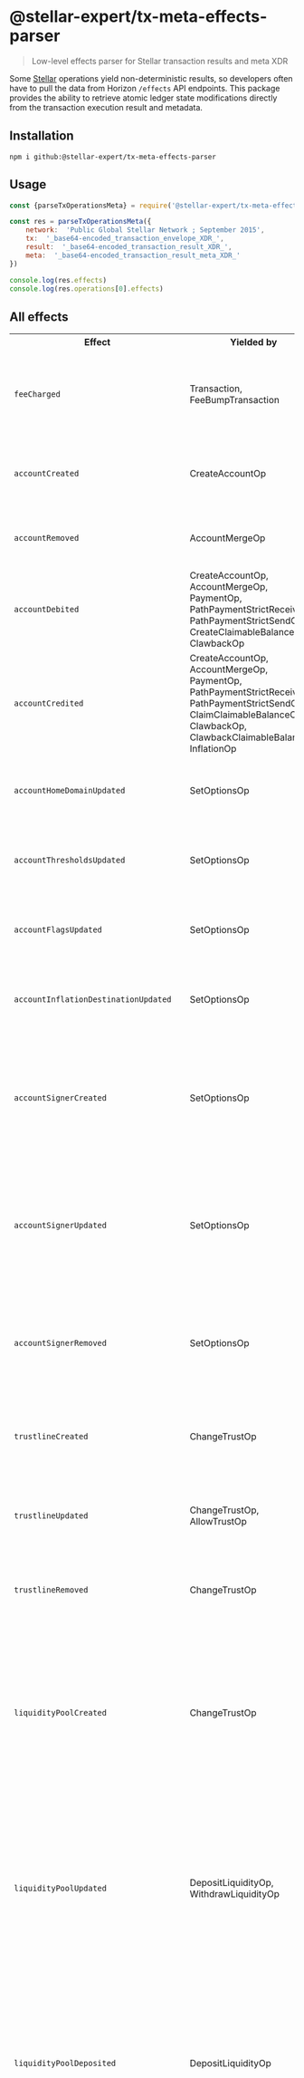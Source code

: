 # @stellar-expert/tx-meta-effects-parser

> Low-level effects parser for Stellar transaction results and meta XDR

Some [Stellar](https://stellar.org) operations yield non-deterministic results,
so developers often have to pull the data from Horizon `/effects` API endpoints.
This package provides the ability to retrieve atomic ledger state modifications
directly from the transaction execution result and metadata.

## Installation

```
npm i github:@stellar-expert/tx-meta-effects-parser
```

## Usage

```js
const {parseTxOperationsMeta} = require('@stellar-expert/tx-meta-effects-parser')

const res = parseTxOperationsMeta({
    network:  'Public Global Stellar Network ; September 2015',
    tx:  '_base64-encoded_transaction_envelope_XDR_',
    result:  '_base64-encoded_transaction_result_XDR_',
    meta:  '_base64-encoded_transaction_result_meta_XDR_'
})

console.log(res.effects)
console.log(res.operations[0].effects)
```

## All effects

<table>
<tr>
<th>Effect</th> <th>Yielded by</th> <th>Example</th>
</tr>

<tr>
<td>
<code>feeCharged</code>
</td>
<td>Transaction, FeeBumpTransaction</td>
<td>

```js
{
  type:  'feeCharged',
  source:  'GBKP…YDLI',
  asset:  'XLM',
  feeBid:  '10000',
  charged:  '400'
}
```
</td>
</tr>

<tr>
<td>
<code>accountCreated</code>
</td>
<td>CreateAccountOp</td>
<td>

```js
{
  type:  'accountCreated',
  source:  'GBKP…YDLI',
  account:  'GBWC…DXHN'
}
```
</td>
</tr>

<tr>
<td>
<code>accountRemoved</code>
</td>
<td>AccountMergeOp</td>
<td>

```js
{
    type:  'accountRemoved',
    account:  'GBWC…DXHN'
}
```
</td>
</tr>

<tr>
<td>
<code>accountDebited</code>
</td>
<td>CreateAccountOp, AccountMergeOp, PaymentOp, PathPaymentStrictReceiveOp,
PathPaymentStrictSendOp, CreateClaimableBalanceOp, ClawbackOp</td>
<td>

```js
{
  type:  'accountDebited',
  source:  'GBKP…YDLI',
  asset:  'XLM',
  amount:  '100.0000000'
}
```
</td>
</tr>

<tr>
<td>
<code>accountCredited</code>
</td>
<td>CreateAccountOp, AccountMergeOp, PaymentOp, PathPaymentStrictReceiveOp,
PathPaymentStrictSendOp, ClaimClaimableBalanceOp, ClawbackOp, 
ClawbackClaimableBalance, InflationOp</td>
<td>

```js
{
    type:  'accountCredited',
    source:  'GBWC…DXHN',
    asset:  'XLM',
    amount:  '100.0000000'
}
```
</td>
</tr>

<tr>
<td>
<code>accountHomeDomainUpdated</code>
</td>
<td>SetOptionsOp</td>
<td>

```js
{
  type:  'accountHomeDomainUpdated',
  source:  'GBWC…DXHN',
  domain:  'example.com'
}
```
</td>
</tr>

<tr>
<td>
<code>accountThresholdsUpdated</code>
</td>
<td>SetOptionsOp</td>
<td>

```js
{
  type:  'accountThresholdsUpdated',
  source:  'GBWC…DXHN',
  thresholds:  [1,1,3]
}
```
</td>
</tr>

<tr>
<td>
<code>accountFlagsUpdated</code>
</td>
<td>SetOptionsOp</td>
<td>

```js
{
  type:  'accountFlagsUpdated',
  source:  'GBWC…DXHN',
  flags:  2
}
```
</td>
</tr>

<tr>
<td>
<code>accountInflationDestinationUpdated</code>
</td>
<td>SetOptionsOp</td>
<td>

```js
{
  type:  'accountInflationDestinationUpdated',
  source:  'GBWC…DXHN',
  inflationDestination:  'GBKP…YDLI'
}
```
</td>
</tr>

<tr>
<td>
<code>accountSignerCreated</code>
</td>
<td>SetOptionsOp</td>
<td>

```js 
{
    type:  'accountSignerCreated',
    source:  'GBWC…DXHN',
    signer:  'GBKP…YDLI',
    weight:  1,
    masterWeight:  1,
    signers:  [
        {key:  'GBWC…DXHN', weight:  1},
        {key:  'GBKP…YDLI', weight:  1}
    ]
}
```

</td>
</tr>

<tr>
<td>
<code>accountSignerUpdated</code>
</td>
<td>SetOptionsOp</td>
<td>

```js 
{
  type:  'accountSignerCreated',
    source:  'GBWC…DXHN',
    signer:  'GBKP…YDLI',
    weight:  2,
    masterWeight:  1,
    signers:  [
        {key:  'GBWC…DXHN', weight:  2},
        {key:  'GBKP…YDLI', weight:  1}
    ]
}
```

</td>
</tr>

<tr>
<td>
<code>accountSignerRemoved</code>
</td>
<td>SetOptionsOp</td>
<td>

```js
{
  type:  'accountSignerRemoved',
  source:  'GBWC…DXHN',
  weight:  0,
  masterWeight:  1,
  signers:  [
      {key:  'GBWC…DXHN', weight:  1}
  ]
}
```

</td>
</tr>

<tr>
<td>
<code>trustlineCreated</code>
</td>
<td>ChangeTrustOp</td>
<td>

```js
{
  type:  'trustlineCreated',
  source:  'GBWC…DXHN',
  asset:  'USD:GBKP…YDLI',
  limit:  '100.0000000'
}
```

</td>
</tr>

<tr>
<td>
<code>trustlineUpdated</code>
</td>
<td>ChangeTrustOp, AllowTrustOp</td>
<td>

```js
{
  type:  'trustlineUpdated',
  source:  'GBWC…DXHN',
  asset:  'USD:GBKP…YDLI',
  limit:  '200.0000000'
}
```

</td>
</tr>

<tr>
<td>
<code>trustlineRemoved</code>
</td>
<td>ChangeTrustOp</td>
<td>

```js
{
  type:  'trustlineRemoved',
  source:  'GBWC…DXHN',
  asset:  'USD:GBKP…YDLI'
}
```

</td>
</tr>

<tr>
<td>
<code>liquidityPoolCreated</code>
</td>
<td>ChangeTrustOp</td>
<td>

```js  
{
  type:  'liquidityPoolCreated',
  source:   'GBWC…DXHN',
  pool:   '52a8...76f8',
  reserves:  [
    {
      asset:  'XLM',
      amount:  '0'
    },
    {
      asset:  'USD:GBKP…YDLI',
      amount:  '0'
    }
  ],
  shares:  '0'
}
```

</td>
</tr>

<tr>
<td>
<code>liquidityPoolUpdated</code>
</td>
<td>DepositLiquidityOp, WithdrawLiquidityOp</td>
<td>

```js  
{
  type:  'liquidityPoolUpdated',
  source:  'GBWC…DXHN',
  pool:  '52a8...76f8',
  reserves:  [
    {
      asset:  'XLM',
      amount:  '1000'
    },
    {
      asset:  'USD:GBKP…YDLI',
      amount:  '1000'
    }
  ],
  shares:  '10000000000'
}
```

</td>
</tr>

<tr>
<td>
<code>liquidityPoolDeposited</code>
</td>
<td>DepositLiquidityOp</td>
<td>

```js  
{
  type:  'liquidityPoolDeposited',
  source:  'GBWC…DXHN',
  pool:  '52a8...76f8',
  reserves:  [
    {
      asset:  'XLM',
      amount:  '1000'
    },
    {
      asset:  'USD:GBKP…YDLI',
      amount:  '1000'
    }
  ],
  shares:  '10000000000'
}
```

</td>
</tr>

<tr>
<td>
<code>liquidityPoolWithdrew</code>
</td>
<td>WithdrawLiquidityOp</td>
<td>

```js  
{
  type:  'liquidityPoolWithdrew',
  source:  'GBWC…DXHN',
  pool:  '52a8...76f8',
  reserves:  [
    {
      asset:  'XLM',
      amount:  '1000'
    },
    {
      asset:  'USD:GBKP…YDLI',
      amount:  '1000'
    }
  ],
  shares:  '10000000000'
}
```

</td>
</tr>

<tr>
<td>
<code>liquidityPoolRemoved</code>
</td>
<td>ChangeTrustOp</td>
<td>

```js  
{
  type:  'liquidityPoolRemoved',
  source:  'GBWC…DXHN',
  pool:  '52a8...76f8'
}
```

</td>
</tr>

<tr>
<td>
<code>trustlineAuthorizationUpdated</code>
</td>
<td>AllowTrustOp</td>
<td>

```js
{
  type:  'trustlineAuthorizationUpdated',
  source:  'GBWC…DXHN',
  trustor:  'GBKP…YDLI',
  asset:  'USD:GBWC…DXHN',
  authorize:  5
}
```

</td>
</tr>

<tr>
<td>
<code>trustlineDeauthorized</code>
</td>
<td>AllowTrustOp</td>
<td>

```js
{
  type:  'trustlineDeauthorized',
  source:  'GBWC…DXHN',
  trustor:  'GBKP…YDLI',
  asset:  'USD:GBWC…DXHN',
  authorize:  4
}
```

</td>
</tr>

<tr>
<td>
<code>offerCreated</code>
</td>
<td>CreatePassiveOfferOp, ManageBuyOfferOp, ManageSellOfferOp</td>
<td>

```js
{
  type:  'offerCreated',
  source:  'GBWC…DXHN',
  owner:  'GBWC…DXHN',
  offer:  '1',
  amount:  '100',
  asset:  [
    'USD:GBKP…YDLI',
    'XLM'
    ],
  price:  1
  flags:  0
}
```

</td>
</tr>

<tr>
<td>
<code>offerUpdated</code>
</td>
<td>CreatePassiveOfferOp, ManageBuyOfferOp, ManageSellOfferOp, PathPaymentOp</td>
<td>

```js
{
  type:  'offerUpdated',
  source:  'GBWC…DXHN',
  owner:  'GBWC…DXHN',
  offer:  '1',
  amount:  '90',
  asset:  [
    'USD:GBKP…YDLI',
    'XLM'
    ],
  price:  1
  flags:  0
}
```

</td>
</tr>

<tr>
<td>
<code>trade</code>
</td>
<td>CreatePassiveOfferOp, ManageBuyOfferOp, ManageSellOfferOp, PathPaymentOp</td>
<td>

```js
{
  type:  'trade',
  source:  'GBWC…DXHN',
  offer:  '1',
  amount:  ['10', '10'],
  asset:  [
    'USD:GBKP…YDLI',
    'XLM'
  ],
  seller:  'GBKP…YDLI'
}
```

</td>
</tr>

<tr>
<td>
<code>offerRemoved</code>
</td>
<td>CreatePassiveOfferOp, ManageBuyOfferOp, ManageSellOfferOp, PathPaymentOp</td>
<td>

```js
{
  type:  'offerRemoved',
  source:  'GBWC…DXHN',
  owner:  'GBWC…DXHN',
  offer:  '1',
  asset:  [
    'USD:GBKP…YDLI',
    'XLM'
  ],
  flags:  1
}
```
</td>
</tr>


<tr>
<td>
<code>inflation</code>
</td>
<td>InflationOp</td>
<td>

```js
{
  type:  'inflation',
  source:  'GBWC…DXHN',
  asset:  'XLM',
  amount:  '1000000000'
}
```

</td>
</tr>


<tr>
<td>
<code>dataEntryCreated</code>
</td>
<td>ManageDataOp</td>
<td>

```js
{
  type:  'dataEntryCreated',
  source:  'GBWC…DXHN',
  name:  'test',
  value:  'dGVzdA=='
}
```

</td>
</tr>

<tr>
<td>
<code>dataEntryUpdated</code>
</td>
<td>ManageDataOp</td>
<td>

```js
{
  type:  'dataEntryUpdated',
  source:  'GBWC…DXHN',
  name:  'test',
  value:  'dGVzVA=='
}
```

</td>
</tr>

<tr>
<td>
<code>dataEntryRemoved</code>
</td>
<td>ManageDataOp</td>
<td>

```js
{
  type:  'dataEntryRemoved',
  source:  'GBWC…DXHN',
  name:  'test'
}
```

</td>
</tr>

<tr>
<td>
<code>sequenceBumped</code>
</td>
<td>BumpSequenceOp</td>
<td>

```js
{
  type:  'sequenceBumped',
  source:  'GBWC…DXHN',
  sequence:  '100'
}
```

</td>
</tr>

<tr>
<td>
<code>claimableBalanceCreated</code>
</td>
<td>CreateClaimableBalanceOp</td>
<td>

```js
{
  type:  'claimableBalanceCreated',
  source:  'GBWC…DXHN',
  balance:  '7aba...6f9d',
  asset:  'XLM',
  amount:  '100',
  claimants:  [
    {
      destination:  'GBKP…YDLI',
      predicate:  {
        absBefore:  '1671220240580'
      }
    }
  ]
}
```

</td>
</tr>

<tr>
<td>
<code>claimableBalanceRemoved</code>
</td>
<td>ClaimClaimableBalanceOp</td>
<td>

```js
{
  type:  'claimableBalanceRemoved',
  source:  'GBWC…DXHN',
  balance:  '7aba...6f9d'
}
```

</td>
</tr>

<tr>
<td>
<code>accountSponsorshipCreated</code>
</td>
<td>CreateAccountOp</td>
<td>

```js
{
  type:  'accountSponsorshipCreated',
  source:  'GBWC…DXHN',
  sponsor:  'GBWC…DXHN',
  account:  'GBKP…YDLI'
}
```

</td>
</tr>

<tr>
<td>
<code>accountSponsorshipUpdated</code>
</td>
<td>RevokeSponsorshipOp</td>
<td>

```js
{
  type:  'accountSponsorshipUpdated',
  source:  'GBWC…DXHN',
  sponsor:  'GDNP…CMXH',
  prevSponsor:  'GBWC…DXHN',
  account:  'GBKP…YDLI'
}
```

</td>
</tr>

<tr>
<td>
<code>accountSponsorshipRemoved</code>
</td>
<td>RevokeSponsorshipOp</td>
<td>

```js
{
  type:  'accountSponsorshipRemoved',
  source:  'GBWC…DXHN',
  prevSponsor:  'GBWC…DXHN',
  account:  'GBKP…YDLI'
}
```

</td>
</tr>

<tr>
<td>
<code>trustlineSponsorshipCreated</code>
</td>
<td>ChangeThrustOp</td>
<td>

```js
{
  type:  'trustlineSponsorshipCreated',
  source:  'GBWC…DXHN',
  sponsor:  'GBWC…DXHN',
  account:  'GBKP…YDLI',
  asset:  'USD:GBKP…YDLI'
}
```

</td>
</tr>

<tr>
<td>
<code>trustlineSponsorshipUpdated</code>
</td>
<td>RevokeSponsorshipOp</td>
<td>

```js
{
  type:  'trustlineSponsorshipUpdated',
  source:  'GBWC…DXHN',
  sponsor:  'GDNP…CMXH',
  prevSponsor:  'GBWC…DXHN',
  account:  'GBKP…YDLI',
  asset:  'USD:GBKP…YDLI'
}
```

</td>
</tr>

<tr>
<td>
<code>trustlineSponsorshipRemoved</code>
</td>
<td>RevokeSponsorshipOp</td>
<td>

```js
{
  type:  'trustlineSponsorshipRemoved',
  source:  'GBWC…DXHN',
  prevSponsor:  'GBWC…DXHN',
  account:  'GBKP…YDLI',
  asset:  'USD:GBKP…YDLI'
}
```

</td>
</tr>

<tr>
<td>
<code>liquidityPoolStakeSponsorshipCreated</code>
</td>
<td>ChangeThrustOp</td>
<td>

```js
{
  type:  'liquidityPoolStakeSponsorshipCreated',
  source:  'GBWC…DXHN',
  sponsor:  'GBWC…DXHN',
  account:  'GBKP…YDLI',
  pool:  '7aba...6f9d'
}
```

</td>
</tr>

<tr>
<td>
<code>liquidityPoolStakeSponsorshipUpdated</code>
</td>
<td>RevokeSponsorshipOp</td>
<td>

```js
{
  type:  'liquidityPoolStakeSponsorshipUpdated',
  source:  'GBWC…DXHN',
  sponsor:  'GDNP…CMXH',
  prevSponsor:  'GBWC…DXHN',
  account:  'GBKP…YDLI',
  pool:  '7aba...6f9d'
}
```

</td>
</tr>

<tr>
<td>
<code>liquidityPoolStakeSponsorshipRemoved</code>
</td>
<td>RevokeSponsorshipOp</td>
<td>

```js
{
  type:  'liquidityPoolStakeSponsorshipRemoved',
  source:  'GBWC…DXHN',
  prevSponsor:  'GBWC…DXHN',
  account:  'GBKP…YDLI',
  pool:  '7aba...6f9d'
}
```

</td>
</tr>

<tr>
<td>
<code>offerSponsorshipCreated</code>
</td>
<td>CreatePassiveOfferOp, ManageBuyOfferOp, ManageSellOfferOp</td>
<td>

```js
{
  type:  'offerSponsorshipCreated',
  source:  'GBWC…DXHN',
  sponsor:  'GBWC…DXHN',
  account:  'GBKP…YDLI',
  offer:  '100'
}
```

</td>
</tr>

<tr>
<td>
<code>offerSponsorshipUpdated</code>
</td>
<td>RevokeSponsorshipOp</td>
<td>

```js
{
  type:  'offerSponsorshipUpdated',
  source:  'GBWC…DXHN',
  sponsor:  'GDNP…CMXH',
  prevSponsor:  'GBWC…DXHN',
  account:  'GBKP…YDLI',
  offer:  '100'
}
```

</td>
</tr>

<tr>
<td>
<code>offerSponsorshipRemoved</code>
</td>
<td>RevokeSponsorshipOp</td>
<td>

```js
{
  type:  'offerSponsorshipRemoved',
  source:  'GBWC…DXHN',
  prevSponsor:  'GBWC…DXHN',
  account:  'GBKP…YDLI',
  offer:  '100'
}
```

</td>
</tr>

<tr>
<td>
<code>dataSponsorshipCreated</code>
</td>
<td>CreateDataEntryOp</td>
<td>

```js
{
  type:  'dataSponsorshipCreated',
  source:  'GBWC…DXHN',
  sponsor:  'GBWC…DXHN',
  account:  'GBKP…YDLI',
  name:  'name'
}
```

</td>
</tr>

<tr>
<td>
<code>dataSponsorshipUpdated</code> 
</td>
<td>RevokeSponsorshipOp</td>
<td>

```js
{
  type:  'dataSponsorshipUpdated',
  source:  'GBWC…DXHN',
  sponsor:  'GDNP…CMXH',
  prevSponsor:  'GBWC…DXHN',
  account:  'GBKP…YDLI',
  name:  'name'
}
```

</td>
</tr>

<tr>
<td>
<code>dataSponsorshipRemoved</code>
</td>
<td>RevokeSponsorshipOp</td>
<td>

```js
{
  type:  'dataSponsorshipRemoved',
  source:  'GBWC…DXHN',
  prevSponsor:  'GBWC…DXHN',
  account:  'GBKP…YDLI',
  name:  'name'
}
```

</td>
</tr>

<tr>
<td>
<code>claimableBalanceSponsorshipCreated</code>
</td>
<td>CreateClaimableBalanceOp</td>
<td>

```js
{
  type:  'claimableBalanceSponsorshipCreated',
  source:  'GBWC…DXHN',
  sponsor:  'GBWC…DXHN',
  balance:  '7aba…6f9d'
}
```

</td>
</tr>

<tr>
<td>
<code>claimableBalanceSponsorshipUpdated</code>
</td>
<td>RevokeSponsorshipOp</td>
<td>

```js
{
  type:  'claimableBalanceSponsorshipUpdated',
  source:  'GBWC…DXHN',
  sponsor:  'GDNP…CMXH',
  prevSponsor:  'GBWC…DXHN',
  balance:  '7aba…6f9d'
}
```

</td>
</tr>

<tr>
<td>
<code>claimableBalanceSponsorshipRemoved</code>
</td>
<td>RevokeSponsorshipOp</td>
<td>

```js
{
  type:  'claimableBalanceSponsorshipRemoved',
  source:  'GBWC…DXHN',
  prevSponsor:  'GBWC…DXHN',
  balance:  '7aba…6f9d'
}
```

</td>
</tr>

<tr>
<td>
<code>signerSponsorshipCreated</code>
</td>
<td>SetOptionsOp</td>
<td>

```js
{
  type:  'signerSponsorshipCreated',
  source:  'GBWC…DXHN',
  sponsor:  'GBWC…DXHN',
  signer:  'GALF…CR2V'
  account:  'GBKP…YDLI'
}
```

</td>
</tr>

<tr>
<td>
<code>signerSponsorshipUpdated</code>
</td>
<td>RevokeSponsorshipOp</td>
<td>

```js 
{
  type:  'signerSponsorshipUpdated',
  source:  'GBWC…DXHN',
  sponsor:  'GDNP…CMXH',
  prevSponsor:  'GBWC…DXHN',
  signer:  'GALF…CR2V'
  account:  'GBKP…YDLI'
}
```

</td>
</tr>

<tr>
<td>
<code>signerSponsorshipRemoved</code>
</td>
<td>RevokeSponsorshipOp</td>
<td>

```js
{
  type:  'signerSponsorshipRemoved',
  source:  'GBWC…DXHN',
  prevSponsor:  'GBWC…DXHN',
  signer:  'GALF…CR2V'
  account:  'GBKP…YDLI'
}
```

</td>
</tr>

<tr>
<td>
<code>liquidityPoolSponsorshipCreated</code>
</td>
<td>ChangeThrustOp</td>
<td>

```js
{
  type:  'liquidityPoolSponsorshipCreated',
  source:  'GBWC…DXHN',
  sponsor:  'GBWC…DXHN'
}
```

</td>
</tr>

<tr>
<td>
<code>liquidityPoolSponsorshipUpdated</code>
</td>
<td>RevokeSponsorshipOp</td>
<td>

```js
{
  type:  'liquidityPoolSponsorshipUpdated',
  source:  'GBWC…DXHN',
  sponsor:  'GDNP…CMXH',
  prevSponsor:  'GBWC…DXHN'
}
```

</td>
</tr>

<tr>
<td>
<code>liquidityPoolSponsorshipRemoved</code>
</td>
<td>RevokeSponsorshipOp</td>
<td>

```js
{
  type:  'liquidityPoolSponsorshipRemoved',
  source:  'GBWC…DXHN',
  prevSponsor:  'GBWC…DXHN'
}
```

</td>
</tr>

</table>